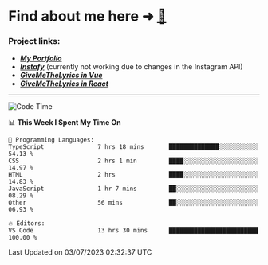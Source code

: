 # Find about me here ➜ [🧑](https://pauabella.dev)

### Project links:
- ***[My Portfolio](https://pauabella.dev)***
- ***[Instafy](https://instafy.me)*** (currently not working due to changes in the Instagram API)
- ***[GiveMeTheLyrics in Vue](https://lyrics.pauabella.dev)***
- ***[GiveMeTheLyrics in React](https://pauabella.dev/GiveMeTheLyrics)***

---
<!--START_SECTION:waka-->
![Code Time](http://img.shields.io/badge/Code%20Time-2%2C282%20hrs%202%20mins-blue)

📊 **This Week I Spent My Time On** 

```text
💬 Programming Languages: 
TypeScript               7 hrs 18 mins       ██████████████░░░░░░░░░░░   54.13 % 
CSS                      2 hrs 1 min         ████░░░░░░░░░░░░░░░░░░░░░   14.97 % 
HTML                     2 hrs               ████░░░░░░░░░░░░░░░░░░░░░   14.83 % 
JavaScript               1 hr 7 mins         ██░░░░░░░░░░░░░░░░░░░░░░░   08.29 % 
Other                    56 mins             ██░░░░░░░░░░░░░░░░░░░░░░░   06.93 % 

🔥 Editors: 
VS Code                  13 hrs 30 mins      █████████████████████████   100.00 % 
```


 Last Updated on 03/07/2023 02:32:37 UTC
<!--END_SECTION:waka-->
